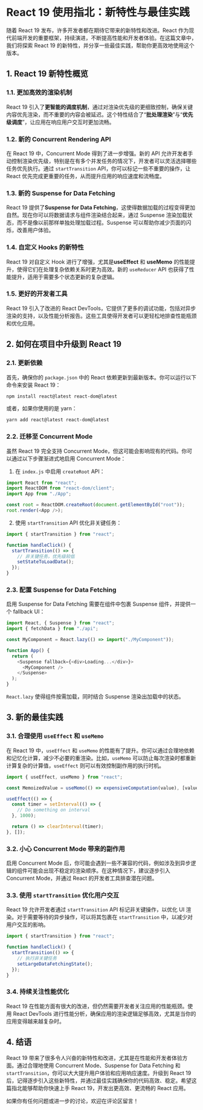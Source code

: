 # React 19 使用指北：新特性与最佳实践

随着 React 19 发布，许多开发者都在期待它带来的新特性和改进。React 作为现代前端开发的重要框架，持续演进，不断提高性能和开发者体验。在这篇文章中，我们将探索 React 19 的新特性，并分享一些最佳实践，帮助你更高效地使用这个版本。

## 1. React 19 新特性概览

### 1.1. 更加高效的渲染机制

React 19 引入了**更智能的调度机制**，通过对渲染优先级的更细致控制，确保关键内容优先渲染，而不重要的内容会被延迟。这个特性结合了“**批处理渲染**”与“**优先级调度**”，让应用在响应用户交互时更加流畅。

### 1.2. 新的 Concurrent Rendering API

在 React 19 中，Concurrent Mode 得到了进一步增强。新的 API 允许开发者手动控制渲染优先级，特别是在有多个并发任务的情况下，开发者可以灵活选择哪些任务优先执行。通过 `startTransition` API，你可以标记一些不重要的操作，让 React 优先完成更重要的任务，从而提升应用的响应速度和流畅度。

### 1.3. 新的 Suspense for Data Fetching

React 19 提供了**Suspense for Data Fetching**，这使得数据加载的过程变得更加自然。现在你可以将数据请求与组件渲染结合起来，通过 Suspense 渲染加载状态，而不是像以前那样单独处理加载过程。Suspense 可以帮助你减少页面的闪烁，改善用户体验。

### 1.4. 自定义 Hooks 的新特性

React 19 对自定义 Hook 进行了增强，尤其是**useEffect** 和 **useMemo** 的性能提升，使得它们在处理复杂依赖关系时更为高效。新的 `useReducer` API 也获得了性能提升，适用于需要多个状态更新的复杂逻辑。

### 1.5. 更好的开发者工具

React 19 引入了改进的 React DevTools，它提供了更多的调试功能，包括对异步渲染的支持，以及性能分析报告。这些工具使得开发者可以更轻松地排查性能瓶颈和优化应用。

## 2. 如何在项目中升级到 React 19

### 2.1. 更新依赖

首先，确保你的 `package.json` 中的 React 依赖更新到最新版本。你可以运行以下命令来安装 React 19：

```bash
npm install react@latest react-dom@latest
```

或者，如果你使用的是 yarn：

```bash
yarn add react@latest react-dom@latest
```

### 2.2. 迁移至 Concurrent Mode

虽然 React 19 完全支持 Concurrent Mode，但这可能会影响现有的代码。你可以通过以下步骤渐进式地启用 Concurrent Mode：

1. 在 `index.js` 中启用 `createRoot` API：

```javascript
import React from "react";
import ReactDOM from "react-dom/client";
import App from "./App";

const root = ReactDOM.createRoot(document.getElementById("root"));
root.render(<App />);
```

2. 使用 `startTransition` API 优化非关键任务：

```javascript
import { startTransition } from "react";

function handleClick() {
  startTransition(() => {
    // 非关键任务，优先级较低
    setStateToLoadData();
  });
}
```

### 2.3. 配置 Suspense for Data Fetching

启用 Suspense for Data Fetching 需要在组件中包裹 Suspense 组件，并提供一个 fallback UI：

```javascript
import React, { Suspense } from "react";
import { fetchData } from "./api";

const MyComponent = React.lazy(() => import("./MyComponent"));

function App() {
  return (
    <Suspense fallback={<div>Loading...</div>}>
      <MyComponent />
    </Suspense>
  );
}
```

`React.lazy` 使得组件按需加载，同时结合 Suspense 渲染出加载中的状态。

## 3. 新的最佳实践

### 3.1. 合理使用 `useEffect` 和 `useMemo`

在 React 19 中，`useEffect` 和 `useMemo` 的性能有了提升。你可以通过合理地依赖和记忆化计算，减少不必要的重渲染。比如，`useMemo` 可以防止每次渲染时都重新计算复杂的计算值，`useEffect` 则可以有效控制副作用的执行时机。

```javascript
import { useEffect, useMemo } from "react";

const MemoizedValue = useMemo(() => expensiveComputation(value), [value]);

useEffect(() => {
  const timer = setInterval(() => {
    // Do something on interval
  }, 1000);

  return () => clearInterval(timer);
}, []);
```

### 3.2. 小心 Concurrent Mode 带来的副作用

启用 Concurrent Mode 后，你可能会遇到一些不兼容的代码，例如涉及到异步逻辑的组件可能会出现不稳定的渲染顺序。在这种情况下，建议逐步引入 Concurrent Mode，并通过 React 的开发者工具排查潜在问题。

### 3.3. 使用 `startTransition` 优化用户交互

React 19 允许开发者通过 `startTransition` API 标记非关键操作，以优化 UI 渲染。对于需要等待的异步操作，可以将其包裹在 `startTransition` 中，以减少对用户交互的影响。

```javascript
import { startTransition } from "react";

function handleClick() {
  startTransition(() => {
    // 执行非关键任务
    setLargeDataFetchingState();
  });
}
```

### 3.4. 持续关注性能优化

React 19 在性能方面有很大的改进，但仍然需要开发者关注应用的性能瓶颈。使用 React DevTools 进行性能分析，确保应用的渲染逻辑足够高效，尤其是当你的应用变得越来越复杂时。

## 4. 结语

React 19 带来了很多令人兴奋的新特性和改进，尤其是在性能和开发者体验方面。通过合理地使用 Concurrent Mode、Suspense for Data Fetching 和 `startTransition`，你可以大大提升用户体验和应用响应速度。升级到 React 19 后，记得逐步引入这些新特性，并通过最佳实践确保你的代码高效、稳定。希望这篇指北能够帮助你快速上手 React 19，开发出更高效、更流畅的 React 应用。

如果你有任何问题或进一步的讨论，欢迎在评论区留言！
